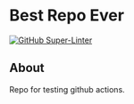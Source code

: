 # Best Repo Ever

[![GitHub Super-Linter](https://github.com/baileytj3/python-test/workflows/Lint%20Code%20Base/badge.svg)](https://github.com/marketplace/actions/super-linter)

## About
Repo for testing github actions.
